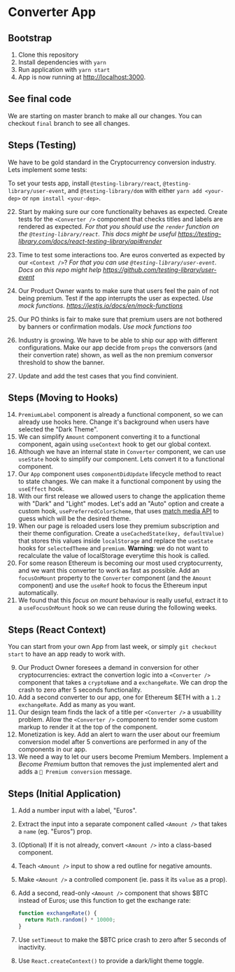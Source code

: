 # Converter App

## Bootstrap

1. Clone this repository
2. Install dependencies with `yarn`
3. Run application with `yarn start`
4. App is now running at [http://localhost:3000](http://localhost:3000).

## See final code

We are starting on master branch to make all our changes.
You can checkout `final` branch to see all changes.

## Steps (Testing)

We have to be gold standard in the Cryptocurrency conversion industry. Lets implement some tests:

To set your tests app, install `@testing-library/react`, `@testing-library/user-event`, and `@testing-library/dom` with either `yarn add <your-dep>` or `npm install <your-dep>`.

22. Start by making sure our core functionality behaves as expected. Create tests for the `<Converter />` component that checks titles and labels are rendered as expected. _For that you should use the `render` function on the `@testing-library/react`. This docs might be useful https://testing-library.com/docs/react-testing-library/api#render_

23. Time to test some interactions too. Are euros converted as expected by our `<Context />`? _For that you can use `@testing-library/user-event`. Docs on this repo might help https://github.com/testing-library/user-event_

24. Our Product Owner wants to make sure that users feel the pain of not being premium. Test if the app interrupts the user as expected. _Use mock functions. https://jestjs.io/docs/en/mock-functions_

25. Our PO thinks is fair to make sure that premium users are not bothered by banners or confirmation modals. _Use mock functions too_

26. Industry is growing. We have to be able to ship our app with different configurations. Make our app decide from `props` the conversors (and their convertion rate) shown, as well as the non premium conversor threshold to show the banner.

27. Update and add the test cases that you find convinient.

## Steps (Moving to Hooks)

14. `PremiumLabel` component is already a functional component, so we can already use hooks here. Change it's background when users have selected the "Dark Theme".
15. We can simplify `Amount` component converting it to a functional component, again using `useContext` hook to get our global context.
16. Although we have an internal state in `Converter` component, we can use `useState` hook to simplify our component. Lets convert it to a functional component.
17. Our `App` component uses `componentDidUpdate` lifecycle method to react to state changes. We can make it a functional component by using the `useEffect` hook.
18. With our first release we allowed users to change the application theme with "Dark" and "Light" modes. Let's add an "Auto" option and create a custom hook, `usePreferredColorScheme`, that uses [match media API](https://www.freecodecamp.org/news/how-to-detect-a-users-preferred-color-scheme-in-javascript-ec8ee514f1ef/) to guess which will be the desired theme.
19. When our page is reloaded users lose they premium subscription and their theme configuration. Create a `useCachedState(key, defaultValue)` that stores this values inside `localStorage` and replace the `useState` hooks for `selectedTheme` and `premium`. **Warning**: we do not want to recalculate the value of localStorage everytime this hook is called.
20. For some reason Ethereum is becoming our most used cryptocurrenty, and we want this converter to work as fast as possible. Add an `focusOnMount` property to the `Converter` component (and the `Amount` component) and use the `useRef` hook to focus the Ethereum input automatically.
21. We found that this _focus on mount_ behaviour is really useful, extract it to a `useFocusOnMount` hook so we can reuse during the following weeks.

## Steps (React Context)

You can start from your own App from last week, or simply `git checkout start` to have an app ready to work with.

9. Our Product Owner foresees a demand in conversion for other cryptocurrencies: extract the convertion logic into a `<Converter />` component that takes a `cryptoName` and a `exchangeRate`. We can drop the crash to zero after 5 seconds functionality.
10. Add a second converter to our app, one for Ethereum \$ETH with a `1.2` `exchangeRate`. Add as many as you want.
11. Our design team finds the lack of a title per `<Converter />` a usuabillity problem. Allow the `<Converter />` component to render some custom markup to render it at the top of the component.
12. Monetization is key. Add an alert to warn the user about our freemium conversion model after 5 convertions are performed in any of the <Converter /> components in our app.
13. We need a way to let our users become Premium Members. Implement a _Become Premium_ button that removes the just implemented alert and adds a `💎 Premium conversion` message.

## Steps (Initial Application)

1. Add a number input with a label, "Euros".
2. Extract the input into a separate component called `<Amount />` that takes a `name` (eg. "Euros") prop.
3. (Optional) If it is not already, convert `<Amount />` into a class-based component.
4. Teach `<Amount />` input to show a red outline for negative amounts.
5. Make `<Amount />` a controlled component (ie. pass it its `value` as a prop).
6. Add a second, read-only `<Amount />` component that shows \$BTC instead of Euros; use this function to get the exchange rate:

   ```javascript
   function exchangeRate() {
     return Math.random() * 10000;
   }
   ```

7. Use `setTimeout` to make the \$BTC price crash to zero after 5 seconds of inactivity.
8. Use `React.createContext()` to provide a dark/light theme toggle.
